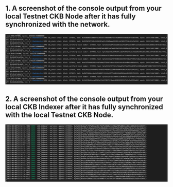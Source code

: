 ## 1. A screenshot of the console output from your local Testnet CKB Node after it has fully synchronized with the network.
![](LocalCKBTestnet.PNG)
## 2. A screenshot of the console output from your local CKB Indexer after it has fully synchronized with the local Testnet CKB Node.
![](CKBIndexer.PNG)
